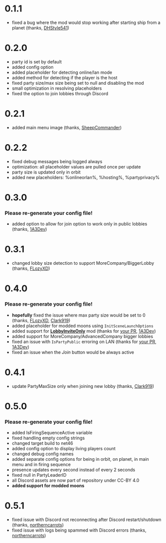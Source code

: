 # 0.1.1

- fixed a bug where the mod would stop working after starting ship from a planet (thanks, [DHStyle541](https://github.com/DHStyle541))

# 0.2.0

- party id is set by default
- added config option
- added placeholder for detecting online/lan mode
- added method for detecting if the player is the host
- fixed party size/max size being set to null and disabling the mod
- small optimization in resolving placeholders
- fixed the option to join lobbies through Discord

# 0.2.1

- added main menu image (thanks, [SheepCommander](https://github.com/SheepCommander))

# 0.2.2

- fixed debug messages being logged always
- optimization: all placeholder values are pulled once per update
- party size is updated only in orbit
- added new placeholders: %onlineorlan%, %hosting%, %partyprivacy%

# 0.3.0

### Please re-generate your config file!

- added option to allow for join option to work only in public lobbies (thanks, [1A3Dev](https://github.com/1A3Dev))

# 0.3.1

- changed lobby size detection to support MoreCompany/BiggerLobby (thanks, [FLozyXD](https://github.com/FLozyXD))

# 0.4.0

### Please re-generate your config file!

- **hopefully** fixed the issue where max party size would be set to 0 (thanks, [FLozyXD](https://github.com/FLozyXD), [Clark919](https://github.com/Clark919))
- added placeholder for modded moons using `InitSceneLaunchOptions`
- added support for **[LobbyInviteOnly](https://thunderstore.io/c/lethal-company/p/Dev1A3/LobbyInviteOnly/)** mod (thanks for [your PR](https://github.com/AndreyMrovol/LethalRichPresence/pull/3), [1A3Dev](https://github.com/1A3Dev))
- added support for MoreCompany/AdvancedCompany bigger lobbies
- fixed an issue with `IsPartyPublic` erroring on LAN (thanks for [your PR](https://github.com/AndreyMrovol/LethalRichPresence/pull/7), [1A3Dev](https://github.com/1A3Dev))
- fixed an issue when the _Join_ button would be always active

# 0.4.1

- update PartyMaxSize only when joining new lobby (thanks, [Clark919](https://github.com/Clark919))

# 0.5.0

### Please re-generate your config file!

- added IsFiringSequenceActive variable
- fixed handling empty config strings
- changed target build to net46
- added config option to display living players count
- changed debug config names
- added separate config options for being in orbit, on planet, in main menu and in firing sequence
- presence updates every second instead of every 2 seconds
- fixed null in PartyLeaderID
- all Discord assets are now part of repository under CC-BY 4.0
- **added support for modded moons**

# 0.5.1

- fixed issue with Discord not reconnecting after Discord restart/shutdown (thanks, [northerncarrots](https://github.com/northerncarrots))
- fixed issue with logs being spammed with Discord errors (thanks, [northerncarrots](https://github.com/northerncarrots))
